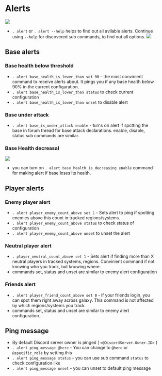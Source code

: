 # Alerts

![](https://raw.githubusercontent.com/darklab8/fl-darkbot/master/docs/index_assets/alert_example.png)

- `. alert` or `. alert --help` helps to find out all avilable alerts. Continue using `--help` for discovered sub commands, to find out all options.
![](https://raw.githubusercontent.com/darklab8/fl-darkbot/master/docs/index_assets/alerts_commands.png)

## Base alerts

### Base health below threshold

- `. alert base_health_is_lower_than set 90` - the most convinient command to receive alerts about. It pings you if any base health below 90% in the current configuration.
- `. alert base_health_is_lower_than status` to check current configuration
- `. alert base_health_is_lower_than unset` to disable alert

### Base under attack

- `. alert base_is_under_attack enable` - turns on alert if spotting the base in forum thread for base attack declarations.
enable, disable, status sub commands are similar.

### Base Health decreasal

![](https://raw.githubusercontent.com/darklab8/fl-darkbot/master/docs/index_assets/alerts_base1_commands.png)

- you can turn on `. alert base_health_is_decreasing enable` command for making alert if base loses its health.

## Player alerts

### Enemy player alert

- `. alert player_enemy_count_above set 1` - Sets alert to ping if spotting enemies above this count in tracked regions/systems.
- `. alert player_enemy_count_above status` to check status of configuration
- `. alert player_enemy_count_above unset` to unset the alert

### Neutral player alert

- `. player_neutral_count_above set 1` - Sets alert if finding more than X neutral players in tracked systems, regions. Convinient command if not knowing who you track, but knowing where.
- commands set, status and unset are similar to enemy alert configuration

### Friends alert

- `. alert player_friend_count_above set 0` - if your friends login, you can spot them right away across galaxy. This command is not affected by which regions/systems you track.
- commands set, status and unset are similar to enemy alert configuration.

## Ping message

- By default Discord server owner is pinged ( `<@DiscordServer.Owner.ID>` )
- `. alert ping_message @here` - You can change to `@here` or `@specific_role` by setting this
- `. alert ping_message status` - you can use sub command `status` to check configuration like 
- `. alert ping_message unset` - you can unset to default ping message
